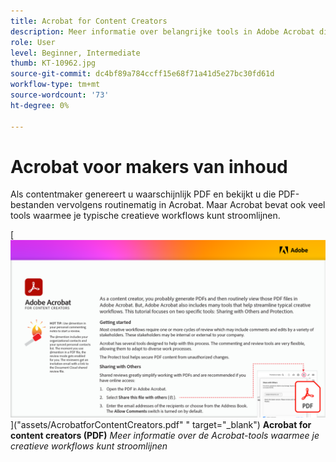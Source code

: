 ```yaml
---
title: Acrobat for Content Creators
description: Meer informatie over belangrijke tools in Adobe Acrobat die helpen creatieve workflows te stroomlijnen
role: User
level: Beginner, Intermediate
thumb: KT-10962.jpg
source-git-commit: dc4bf89a784ccff15e68f71a41d5e27bc30fd61d
workflow-type: tm+mt
source-wordcount: '73'
ht-degree: 0%

---
```


# Acrobat voor makers van inhoud

Als contentmaker genereert u waarschijnlijk PDF en bekijkt u die PDF-bestanden vervolgens routinematig in Acrobat. Maar Acrobat bevat ook veel tools waarmee je typische creatieve workflows kunt stroomlijnen.

[![Afbeelding van eerste pagina van zelfstudie](assets/Acrobatforcontentcreators.png)](&quot;assets/AcrobatforContentCreators.pdf&quot; &quot; target=&quot;_blank&quot;)
**Acrobat for content creators (PDF)**
*Meer informatie over de Acrobat-tools waarmee je creatieve workflows kunt stroomlijnen*